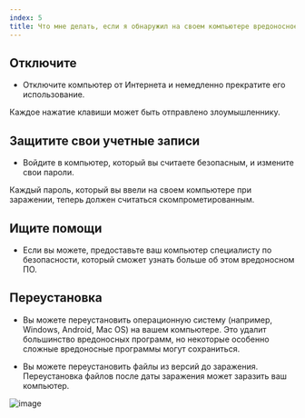 ```yaml
---
index: 5
title: Что мне делать, если я обнаружил на своем компьютере вредоносное ПО?
---
```

## Отключите

*   Отключите компьютер от Интернета и немедленно прекратите его использование.

Каждое нажатие клавиши может быть отправлено злоумышленнику.

## Защитите свои учетные записи

*   Войдите в компьютер, который вы считаете безопасным, и измените свои пароли.

Каждый пароль, который вы ввели на своем компьютере при заражении, теперь должен считаться скомпрометированным.

## Ищите помощи

*   Если вы можете, предоставьте ваш компьютер специалисту по безопасности, который сможет узнать больше об этом вредоносном ПО.

## Переустановка

*   Вы можете переустановить операционную систему (например, Windows, Android, Mac OS) на вашем компьютере. Это удалит большинство вредоносных программ, но некоторые особенно сложные вредоносные программы могут сохраниться.

*   Вы можете переустановить файлы из версий до заражения. Переустановка файлов после даты заражения может заразить ваш компьютер.

![image](malware5.png)